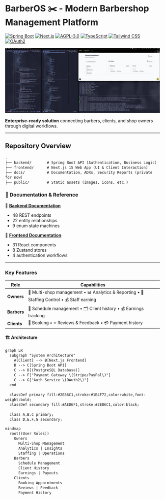 # BarberOS ✂️ - Modern Barbershop Management Platform

[![Spring Boot](https://img.shields.io/badge/Spring_Boot-3-6DB33F?logo=spring)](https://spring.io/) [![Next.js](https://img.shields.io/badge/Next.js-15-000000?logo=next.js)](https://nextjs.org/) [![AGPL-3.0](https://img.shields.io/badge/License-AGPL--3.0-blue)](LICENSE) [![TypeScript](https://img.shields.io/badge/TypeScript-5-3178C6?logo=typescript)](https://www.typescriptlang.org/) [![Tailwind CSS](https://img.shields.io/badge/Tailwind_CSS-3.4-06B6D4?logo=tailwindcss)](https://tailwindcss.com/) [![OAuth2](https://img.shields.io/badge/OAuth_2.0-✅-EB5424?logo=openid)](https://oauth.net/2/)

![Platform Overview](public/landing-img/fullstack-owner-dashboard.png)

**Enterprise-ready solution** connecting barbers, clients, and shop owners through digital workflows.

---

## **Repository Overview**

```
.
├── backend/       # Spring Boot API (Authentication, Business Logic)
├── frontend/      # Next.js 15 Web App (UI & Client Interaction)
├── docs/          # Documentation, ADRs, Security Reports (private for now)
├── public/        # Static assets (images, icons, etc.)
```

### 📖 **Documentation & Reference**

📌 **[Backend Documentation](backend/README.md)**

- 48 REST endpoints
- 22 entity relationships
- 9 enum state machines

📌 **[Frontend Documentation](frontend/README.md)**

- 31 React components
- 8 Zustand stores
- 4 authentication workflows

---

### **Key Features**

| Role        | Capabilities                                                                                 |
| ----------- | -------------------------------------------------------------------------------------------- |
| **Owners**  | 🏢 Multi-shop management • 📊 Analytics & Reporting • 👥 Staffing Control • 💰 Staff earning |
| **Barbers** | 📅 Schedule management • 🗂 Client history • 💰 Earnings tracking                             |
| **Clients** | 🔖 Booking • ⭐ Reviews & Feedback • 💳 Payment history                                      |

#### 🏗 Architecture

```mermaid
graph LR
  subgraph "System Architecture"
    A[Client] --> B[Next.js Frontend]
    B --> C[Spring Boot API]
    C --> D[(PostgreSQL Database)]
    C --> F["Payment Gateway \(Stripe/PayPal\)"]
    C --> G["Auth Service \(OAuth2\)"]
  end

  classDef primary fill:#2E86C1,stroke:#1B4F72,color:white,font-weight:bold;
  classDef secondary fill:#AED6F1,stroke:#2E86C1,color:black;
  
  class A,B,C primary;
  class D,E,F,G secondary;

```

```mermaid
mindmap
  root((User Roles))
    Owners
      Multi-Shop Management
      Analytics | Insights
      Staffing | Operations
    Barbers
      Schedule Management
      Client History
      Earnings | Payouts
    Clients
      Booking Appointments
      Reviews | Feedback
      Payment History
```

